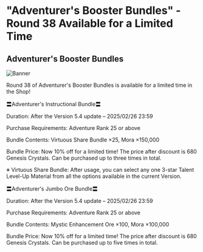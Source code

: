 # "Adventurer's Booster Bundles" - Round 38 Available for a Limited Time
## Adventurer's Booster Bundles
![Banner](https://sdk.hoyoverse.com/upload/ann/2025/01/21/2a8361cf82074ea0538bcdc14a7ccdb7_4966007256094991161.jpg)

Round 38 of Adventurer's Booster Bundles is available for a limited time in the Shop!

〓Adventurer's Instructional Bundle〓

Duration: After the Version 5.4 update – <t class="t_lc" contenteditable="false">2025/02/26 23:59</t>

Purchase Requirements: Adventure Rank 25 or above

Bundle Contents: Virtuous Share Bundle ×25, Mora ×150,000

Bundle Price: Now 10% off for a limited time! The price after discount is 680 Genesis Crystals. Can be purchased up to three times in total.

※ Virtuous Share Bundle: After usage, you can select any one 3-star Talent Level-Up Material from all the options available in the current Version.

〓Adventurer's Jumbo Ore Bundle〓

Duration: After the Version 5.4 update – <t class="t_lc" contenteditable="false">2025/02/26 23:59</t>

Purchase Requirements: Adventure Rank 25 or above

Bundle Contents: Mystic Enhancement Ore ×100, Mora ×100,000

Bundle Price: Now 10% off for a limited time! The price after discount is 680 Genesis Crystals. Can be purchased up to five times in total.
